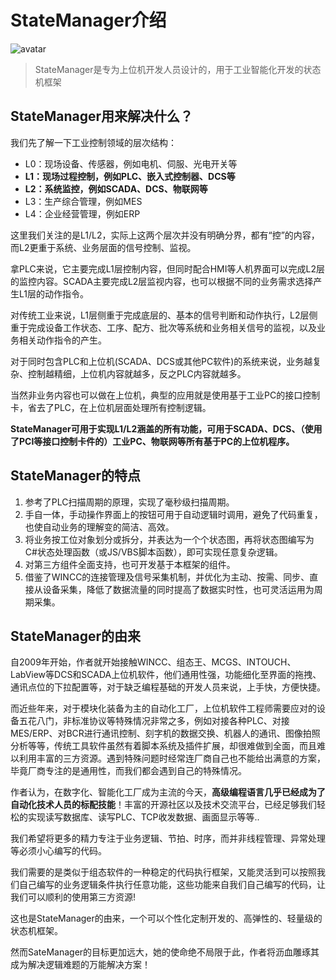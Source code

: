 # StateManager介绍
![avatar](_media/favicon.ico)

> StateManager是专为上位机开发人员设计的，用于工业智能化开发的状态机框架

## StateManager用来解决什么？
我们先了解一下工业控制领域的层次结构：
- L0：现场设备、传感器，例如电机、伺服、光电开关等
- **L1：现场过程控制，例如PLC、嵌入式控制器、DCS等**
- **L2：系统监控，例如SCADA、DCS、物联网等**
- L3：生产综合管理，例如MES
- L4：企业经营管理，例如ERP

这里我们关注的是L1/L2，实际上这两个层次并没有明确分界，都有“控”的内容，而L2更重于系统、业务层面的信号控制、监视。

拿PLC来说，它主要完成L1层控制内容，但同时配合HMI等人机界面可以完成L2层的监控内容。SCADA主要完成L2层监视内容，也可以根据不同的业务需求选择产生L1层的动作指令。

对传统工业来说，L1层侧重于完成底层的、基本的信号判断和动作执行，L2层侧重于完成设备工作状态、工序、配方、批次等系统和业务相关信号的监视，以及业务相关动作指令的产生。

对于同时包含PLC和上位机(SCADA、DCS或其他PC软件)的系统来说，业务越复杂、控制越精细，上位机内容就越多，反之PLC内容就越多。

当然非业务内容也可以做在上位机，典型的应用就是使用基于工业PC的接口控制卡，省去了PLC，在上位机层面处理所有控制逻辑。

**StateManager可用于实现L1/L2涵盖的所有功能，可用于SCADA、DCS、（使用了PCI等接口控制卡件的）工业PC、物联网等所有基于PC的上位机程序。**

## StateManager的特点
1. 参考了PLC扫描周期的原理，实现了毫秒级扫描周期。
2. 手自一体，手动操作界面上的按钮可用于自动逻辑时调用，避免了代码重复，也使自动业务的理解变的简洁、高效。
3. 将业务按工位对象划分或拆分，并表达为一个个状态图，再将状态图编写为C#状态处理函数（或JS/VBS脚本函数），即可实现任意复杂逻辑。
4. 对第三方组件全面支持，也可开发基于本框架的组件。
5. 借鉴了WINCC的连接管理及信号采集机制，并优化为主动、按需、同步、直接从设备采集，降低了数据流量的同时提高了数据实时性，也可灵活运用为周期采集。

## StateManager的由来

自2009年开始，作者就开始接触WINCC、组态王、MCGS、INTOUCH、LabView等DCS和SCADA上位机软件，他们通用性强，功能细化至界面的拖拽、通讯点位的下拉配置等，对于缺乏编程基础的开发人员来说，上手快，方便快捷。

而近些年来，对于模块化装备为主的自动化工厂，上位机软件工程师需要应对的设备五花八门，非标准协议等特殊情况非常之多，例如对接各种PLC、对接MES/ERP、对BCR进行通讯控制、刻字机的数据交换、机器人的通讯、图像拍照分析等等，传统工具软件虽然有着脚本系统及插件扩展，却很难做到全面，而且难以利用丰富的三方资源。遇到特殊问题时经常连厂商自己也不能给出满意的方案，毕竟厂商专注的是通用性，而我们都会遇到自己的特殊情况。

作者认为，在数字化、智能化工厂成为主流的今天，__高级编程语言几乎已经成为了自动化技术人员的标配技能__！丰富的开源社区以及技术交流平台，已经足够我们轻松的实现读写数据库、读写PLC、TCP收发数据、画面显示等等..

我们希望将更多的精力专注于业务逻辑、节拍、时序，而并非线程管理、异常处理等必须小心编写的代码。

我们需要的是类似于组态软件的一种稳定的代码执行框架，又能灵活到可以按照我们自己编写的业务逻辑条件执行任意功能，这些功能来自我们自己编写的代码，让我们可以顺利的使用第三方资源!

这也是StateManager的由来，一个可以个性化定制开发的、高弹性的、轻量级的状态机框架。

然而SateManager的目标更加远大，她的使命绝不局限于此，作者将沥血雕琢其成为解决逻辑难题的万能解决方案！

